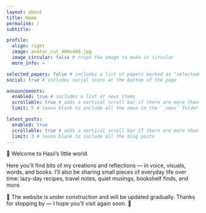 ```yaml
---
layout: about
title: Home
permalink: /
subtitle: 

profile:
  align: right
  image: avatar_cut_400x400.jpg
  image_circular: false # crops the image to make it circular
  more_info: >

selected_papers: false # includes a list of papers marked as "selected={true}"
social: true # includes social icons at the bottom of the page

announcements:
  enabled: true # includes a list of news items
  scrollable: true # adds a vertical scroll bar if there are more than 3 news items
  limit: 5 # leave blank to include all the news in the `_news` folder

latest_posts:
  enabled: true
  scrollable: true # adds a vertical scroll bar if there are more than 3 new posts items
  limit: 3 # leave blank to include all the blog posts
---
```

👋 Welcome to Hasii’s little world.

Here you'll find bits of my creations and reflections — in voice, visuals, words, and books.
I’ll also be sharing small pieces of everyday life over time: lazy-day recipes, travel notes, quiet musings, bookshelf finds, and more.

🌱 The website is under construction and will be updated gradually.
Thanks for stopping by — I hope you’ll visit again soon. 🌙

